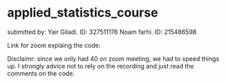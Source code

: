 # applied_statistics_course
submitted by: 
Yair Giladi. ID: 327511176
Noam farhi. ID: 215486598

Link for zoom explaing the code: 

Disclaimr: since we only had 40 on zoom meeting, we had to speed things up. I strongly advice not to rely on the recording and just read the comments on the code.



